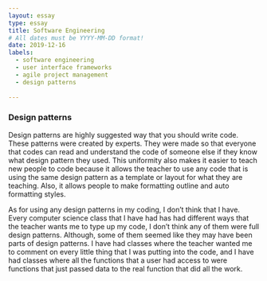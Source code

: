 ```yaml
---
layout: essay
type: essay
title: Software Engineering
# All dates must be YYYY-MM-DD format!
date: 2019-12-16
labels:
  - software engineering
  - user interface frameworks
  - agile project management
  - design patterns
  
---
```


### Design patterns
Design patterns are highly suggested way that you should write code.  These patterns were created by experts.  They were made so that everyone that codes can read and understand the code of someone else if they know what design pattern they used.  This uniformity also makes it easier to teach new people to code because it allows the teacher to use any code that is using the same design pattern as a template or layout for what they are teaching.  Also, it allows people to make formatting outline and auto formatting styles.  

As for using any design patterns in my coding, I don’t think that I have.  Every computer science class that I have had has had different ways that the teacher wants me to type up my code, I don’t think any of them were full design patterns.  Although, some of them seemed like they may have been parts of design patterns.  I have had classes where the teacher wanted me to comment on every little thing that I was putting into the code, and I have had classes where all the functions that a user had access to were functions that just passed data to the real function that did all the work.  
